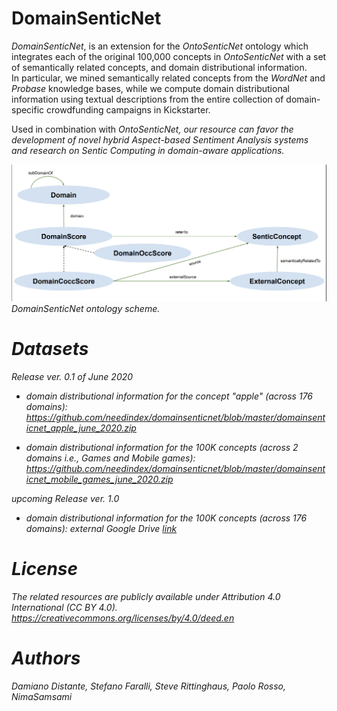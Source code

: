 # DomainSenticNet

<i>DomainSenticNet</i>, is an extension for the <i>OntoSenticNet</i> ontology which integrates each of the original 100,000 concepts in <i>OntoSenticNet</i> with a set of semantically related concepts, and domain distributional information.  
In particular, we mined semantically related concepts from the <i>WordNet</i> and <i>Probase</i> knowledge bases, while we compute domain distributional information using textual descriptions from the entire collection of domain-specific crowdfunding campaigns in Kickstarter.

Used in combination with <i>OntoSenticNet<i>, our resource can favor the development of novel hybrid Aspect-based Sentiment Analysis systems and research on Sentic Computing in domain-aware applications.


<img src="DomainSenticNet_scheme.png"/>
<i>DomainSenticNet</i> ontology scheme.

# Datasets 

<i>Release ver. 0.1 of June 2020</i>

- domain distributional information for the concept "apple" (across 176 domains):
 https://github.com/needindex/domainsenticnet/blob/master/domainsenticnet_apple_june_2020.zip

- domain distributional information for the 100K concepts   (across 2 domains i.e., <i>Games</i> and <i>Mobile games</i>):
https://github.com/needindex/domainsenticnet/blob/master/domainsenticnet_mobile_games_june_2020.zip

<i>upcoming Release ver. 1.0 </i>

- domain distributional information for the 100K concepts   (across 176 domains):
  external Google Drive <a href='https://drive.google.com/file/d/1CkCgxqCbzpDh023VZcJPRGUUXTLCoIPx/view?usp=sharing'>link</a>


# License
The related resources are publicly available under <i>Attribution 4.0 International (CC BY 4.0)</i>. https://creativecommons.org/licenses/by/4.0/deed.en

# Authors
Damiano Distante, Stefano Faralli, Steve Rittinghaus, Paolo Rosso, NimaSamsami
